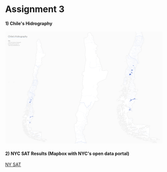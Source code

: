 # Assignment 3

#### 1) Chile's Hidrography

![Chile's Hidrography](imgs/chile_map.jpg)

#### 2) NYC SAT Results (Mapbox with NYC's open data portal)

[NY SAT](https://cvalenzuela.github.io/Data-and-Digital-Mapping/assignment3/index.html)
